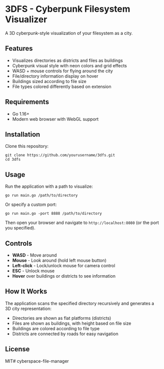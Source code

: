 # 3DFS - Cyberpunk Filesystem Visualizer

A 3D cyberpunk-style visualization of your filesystem as a city.

## Features

- Visualizes directories as districts and files as buildings
- Cyberpunk visual style with neon colors and grid effects
- WASD + mouse controls for flying around the city
- File/directory information display on hover
- Buildings sized according to file size
- File types colored differently based on extension

## Requirements

- Go 1.16+
- Modern web browser with WebGL support

## Installation

Clone this repository:

```
git clone https://github.com/yourusername/3dfs.git
cd 3dfs
```

## Usage

Run the application with a path to visualize:

```
go run main.go /path/to/directory
```

Or specify a custom port:

```
go run main.go -port 8888 /path/to/directory
```

Then open your browser and navigate to `http://localhost:8080` (or the port you specified).

## Controls

- **WASD** - Move around
- **Mouse** - Look around (hold left mouse button)
- **Left-click** - Lock/unlock mouse for camera control
- **ESC** - Unlock mouse
- **Hover** over buildings or districts to see information

## How It Works

The application scans the specified directory recursively and generates a 3D city representation:

- Directories are shown as flat platforms (districts)
- Files are shown as buildings, with height based on file size
- Buildings are colored according to file type
- Districts are connected by roads for easy navigation

## License

MIT# cyberspace-file-manager
